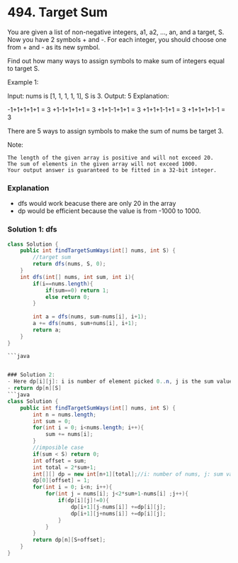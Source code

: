 # 494. Target Sum
 You are given a list of non-negative integers, a1, a2, ..., an, and a target, S. Now you have 2 symbols + and -. For each integer, you should choose one from + and - as its new symbol.

Find out how many ways to assign symbols to make sum of integers equal to target S.

Example 1:

Input: nums is [1, 1, 1, 1, 1], S is 3. 
Output: 5
Explanation: 

-1+1+1+1+1 = 3
+1-1+1+1+1 = 3
+1+1-1+1+1 = 3
+1+1+1-1+1 = 3
+1+1+1+1-1 = 3

There are 5 ways to assign symbols to make the sum of nums be target 3.

Note:

    The length of the given array is positive and will not exceed 20.
    The sum of elements in the given array will not exceed 1000.
    Your output answer is guaranteed to be fitted in a 32-bit integer.

### Explanation
- dfs would work beacuse there are only 20 in the array
- dp would be efficient because the value is from -1000 to 1000.

### Solution 1: dfs
```java
class Solution {
    public int findTargetSumWays(int[] nums, int S) {
        //target sum
        return dfs(nums, S, 0);
    }
    int dfs(int[] nums, int sum, int i){
        if(i==nums.length){
            if(sum==0) return 1;
            else return 0;
        }
        
        int a = dfs(nums, sum-nums[i], i+1);
        a += dfs(nums, sum+nums[i], i+1);
        return a;
    }
}

```java


### Solution 2:
- Here dp[i][j]: i is number of element picked 0..n, j is the sum value. We picked i element to reach up to value j
- return dp[n][S]
```java
class Solution {
    public int findTargetSumWays(int[] nums, int S) {
        int n = nums.length;
        int sum = 0;
        for(int i = 0; i<nums.length; i++){
            sum += nums[i];
        }
        //imposible case
        if(sum < S) return 0;
        int offset = sum;
        int total = 2*sum+1;
        int[][] dp = new int[n+1][total];//i: number of nums, j: sum value
        dp[0][offset] = 1;
        for(int i = 0; i<n; i++){
            for(int j = nums[i]; j<2*sum+1-nums[i] ;j++){
                if(dp[i][j]!=0){
                    dp[i+1][j-nums[i]] +=dp[i][j];
                    dp[i+1][j+nums[i]] +=dp[i][j];
                }
            }
        }
        return dp[n][S+offset];
    }
}
```
